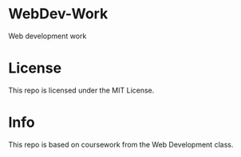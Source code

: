 # WebDev-Work
Web development work

# License
This repo is licensed under the MIT License.

# Info
This repo is based on coursework from the Web Development class.
